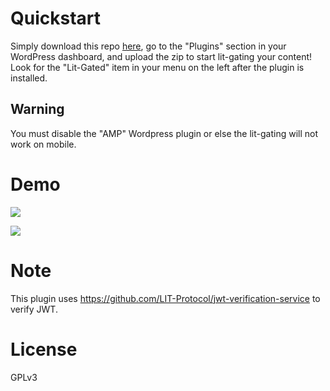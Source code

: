 # Quickstart

Simply download this repo [here](https://github.com/LIT-Protocol/lit-wp-lit-gated/archive/refs/heads/main.zip), go to the "Plugins" section in your WordPress dashboard, and upload the zip to start lit-gating your content! Look for the "Lit-Gated" item in your menu on the left after the plugin is installed.

## Warning

You must disable the "AMP" Wordpress plugin or else the lit-gating will not work on mobile.

# Demo

![](https://assets.wzac.io/lit-protocol/lit-wp-lit-gated-1.png)

![](https://assets.wzac.io/lit-protocol/lit-wp-lit-gated-2.png)

# Note

This plugin uses https://github.com/LIT-Protocol/jwt-verification-service to verify JWT.

# License

GPLv3

